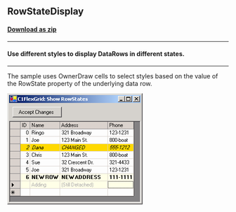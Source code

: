 ## RowStateDisplay
#### [Download as zip](https://grapecity.github.io/DownGit/#/home?url=https://github.com/GrapeCity/ComponentOne-WinForms-Samples/tree/master/NetFramework\FlexGrid\CS\RowStateDisplay)
____
#### Use different styles to display DataRows in different states.
____
The sample uses OwnerDraw cells to select styles based on the value of the RowState property of the underlying data row.

![screenshot](screenshot.PNG)
